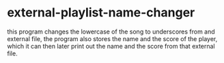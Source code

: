# external-playlist-name-changer

this program changes the lowercase of the song to underscores from and external file,
the program also stores the name and the score of the player,
which it can then later print out the name and the score from that external file.
